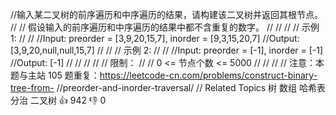 //输入某二叉树的前序遍历和中序遍历的结果，请构建该二叉树并返回其根节点。 
//
// 假设输入的前序遍历和中序遍历的结果中都不含重复的数字。 
//
// 
//
// 示例 1: 
//
// 
//Input: preorder = [3,9,20,15,7], inorder = [9,3,15,20,7]
//Output: [3,9,20,null,null,15,7]
// 
//
// 示例 2: 
//
// 
//Input: preorder = [-1], inorder = [-1]
//Output: [-1]
// 
//
// 
//
// 限制： 
//
// 0 <= 节点个数 <= 5000 
//
// 
//
// 注意：本题与主站 105 题重复：https://leetcode-cn.com/problems/construct-binary-tree-from-
//preorder-and-inorder-traversal/ 
// Related Topics 树 数组 哈希表 分治 二叉树 👍 942 👎 0
